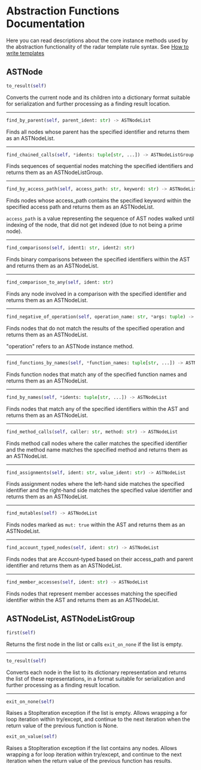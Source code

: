 # Abstraction Functions Documentation

Here you can read descriptions about the core instance methods used by the abstraction functionality of the radar template rule syntax. See [How to write templates](https://github.com/Auditware/radar/wiki/How-to-Write-Templates) 

## ASTNode

```python
to_result(self)
```
Converts the current node and its children into a dictionary format suitable for serialization and further processing as a finding result location.

***

```python
find_by_parent(self, parent_ident: str) -> ASTNodeList
```
Finds all nodes whose parent has the specified identifier and returns them as an ASTNodeList.

***

```python
find_chained_calls(self, *idents: tuple[str, ...]) -> ASTNodeListGroup
```
Finds sequences of sequential nodes matching the specified identifiers and returns them as an ASTNodeListGroup.

***

```python
find_by_access_path(self, access_path: str, keyword: str) -> ASTNodeList
```
Finds nodes whose access_path contains the specified keyword within the specified access path and returns them as an ASTNodeList.

`access_path` is a value representing the sequence of AST nodes walked until indexing of the node, that did not get indexed (due to not being a prime node).

***

```python
find_comparisons(self, ident1: str, ident2: str)
```
Finds binary comparisons between the specified identifiers within the AST and returns them as an ASTNodeList.

***

```python
find_comparison_to_any(self, ident: str)
```
Finds any node involved in a comparison with the specified identifier and returns them as an ASTNodeList.

***

```python
find_negative_of_operation(self, operation_name: str, *args: tuple) -> ASTNodeList
```
Finds nodes that do not match the results of the specified operation and returns them as an ASTNodeList.

"operation" refers to an ASTNode instance method.

***

```python
find_functions_by_names(self, *function_names: tuple[str, ...]) -> ASTNodeList
```
Finds function nodes that match any of the specified function names and returns them as an ASTNodeList.

***

```python
find_by_names(self, *idents: tuple[str, ...]) -> ASTNodeList
```
Finds nodes that match any of the specified identifiers within the AST and returns them as an ASTNodeList.

***

```python
find_method_calls(self, caller: str, method: str) -> ASTNodeList
```
Finds method call nodes where the caller matches the specified identifier and the method name matches the specified method and returns them as an ASTNodeList.

***

```python
find_assignments(self, ident: str, value_ident: str) -> ASTNodeList
```
Finds assignment nodes where the left-hand side matches the specified identifier and the right-hand side matches the specified value identifier and returns them as an ASTNodeList.

***

```python
find_mutables(self) -> ASTNodeList
```
Finds nodes marked as `mut: true` within the AST and returns them as an ASTNodeList.

***

```python
find_account_typed_nodes(self, ident: str) -> ASTNodeList
```
Finds nodes that are Account-typed based on their access_path and parent identifier and returns them as an ASTNodeList.

***

```python
find_member_accesses(self, ident: str) -> ASTNodeList
```
Finds nodes that represent member accesses matching the specified identifier within the AST and returns them as an ASTNodeList.

## ASTNodeList, ASTNodeListGroup

```python
first(self)
```
Returns the first node in the list or calls `exit_on_none` if the list is empty.

***

```python
to_result(self)
```
Converts each node in the list to its dictionary representation and returns the list of these representations, in a format suitable for serialization and further processing as a finding result location.

***

```python
exit_on_none(self)
```
Raises a StopIteration exception if the list is empty. Allows wrapping a for loop iteration within try/except, and continue to the next iteration when the return value of the previous function is None.


```python
exit_on_value(self)
```
Raises a StopIteration exception if the list contains any nodes. Allows wrapping a for loop iteration within try/except, and continue to the next iteration when the return value of the previous function has results.